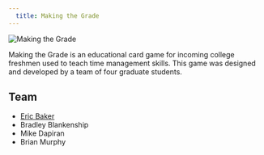 ```yaml
---
  title: Making the Grade
---
```


![Making the Grade](../../assets/img/Layout.jpg)

Making the Grade is an educational card game for incoming college freshmen used to teach time management skills. This game was designed and developed by a team of four graduate students.

## Team

-   [Eric Baker](https://eric-baker.net/)
-   Bradley Blankenship
-   Mike Dapiran
-   Brian Murphy
